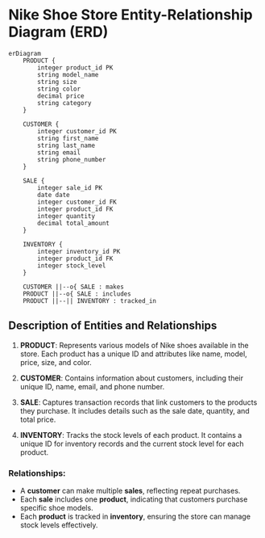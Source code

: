 # Nike Shoe Store Entity-Relationship Diagram (ERD)

```mermaid
erDiagram
    PRODUCT {
        integer product_id PK
        string model_name
        string size
        string color
        decimal price
        string category
    }
    
    CUSTOMER {
        integer customer_id PK
        string first_name
        string last_name
        string email
        string phone_number
    }

    SALE {
        integer sale_id PK
        date date
        integer customer_id FK
        integer product_id FK
        integer quantity
        decimal total_amount
    }
    
    INVENTORY {
        integer inventory_id PK
        integer product_id FK
        integer stock_level
    }

    CUSTOMER ||--o{ SALE : makes
    PRODUCT ||--o{ SALE : includes
    PRODUCT ||--|| INVENTORY : tracked_in
```
## Description of Entities and Relationships

1. **PRODUCT**: Represents various models of Nike shoes available in the store. Each product has a unique ID and attributes like name, model, price, size, and color.

2. **CUSTOMER**: Contains information about customers, including their unique ID, name, email, and phone number.

3. **SALE**: Captures transaction records that link customers to the products they purchase. It includes details such as the sale date, quantity, and total price.

4. **INVENTORY**: Tracks the stock levels of each product. It contains a unique ID for inventory records and the current stock level for each product.

### Relationships:

- A **customer** can make multiple **sales**, reflecting repeat purchases.
- Each **sale** includes one **product**, indicating that customers purchase specific shoe models.
- Each **product** is tracked in **inventory**, ensuring the store can manage stock levels effectively.
